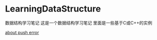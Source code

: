 # LearningDataStructure
数据结构学习笔记
这是一个数据结构学习笔记 里面是一些基于C或C++的实例

<a href="https://www.douban.com/note/332510501/">about push error</a>
